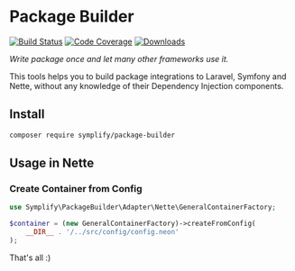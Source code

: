 # Package Builder

[![Build Status](https://img.shields.io/travis/Symplify/PackageBuilder.svg?style=flat-square)](https://travis-ci.org/Symplify/PackageBuilder)
[![Code Coverage](https://img.shields.io/scrutinizer/coverage/g/Symplify/PackageBuilder.svg?style=flat-square)](https://scrutinizer-ci.com/g/Symplify/PackageBuilder)
[![Downloads](https://img.shields.io/packagist/dt/symplify/package-builder.svg?style=flat-square)](https://packagist.org/packages/symplify/package-builder)

*Write package once and let many other frameworks use it.*

This tools helps you to build package integrations to Laravel, Symfony and Nette, without any knowledge of their Dependency Injection components.

## Install

```bash
composer require symplify/package-builder
```


## Usage in Nette

### Create Container from Config

```php
use Symplify\PackageBuilder\Adapter\Nette\GeneralContainerFactory;

$container = (new GeneralContainerFactory)->createFromConfig(
    __DIR__ . '/../src/config/config.neon'
);
```

That's all :)
